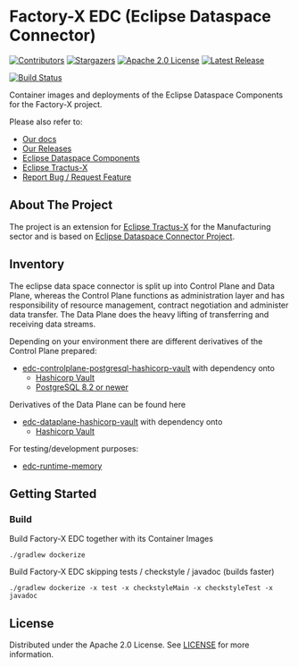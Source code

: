 # Factory-X EDC (Eclipse Dataspace Connector)

[![Contributors][contributors-shield]][contributors-url]
[![Stargazers][stars-shield]][stars-url]
[![Apache 2.0 License][license-shield]][license-url]
[![Latest Release][release-shield]][release-url]

[![Build Status][build-badge]][build-url]

Container images and deployments of the Eclipse Dataspace Components for the Factory-X project.

Please also refer to:

- [Our docs](./docs)
- [Our Releases](https://github.com/factory-x-contributions/factoryx-edc/releases)
- [Eclipse Dataspace Components](https://github.com/eclipse-edc/Connector)
- [Eclipse Tractus-X](https://github.com/eclipse-tractusx/tractusx-edc)
- [Report Bug / Request Feature](https://github.com/factory-x-contributions/factoryx-edc/issues)

## About The Project

The project is an extension for [Eclipse Tractus-X](https://github.com/eclipse-tractusx/tractusx-edc) for the Manufacturing sector and is based on
 [Eclipse Dataspace Connector Project](https://github.com/eclipse-edc/Connector).

## Inventory

The eclipse data space connector is split up into Control Plane and Data Plane, whereas the Control Plane functions as
administration layer and has responsibility of resource management, contract negotiation and administer data transfer.
The Data Plane does the heavy lifting of transferring and receiving data streams.

Depending on your environment there are different derivatives of the Control Plane prepared:

- [edc-controlplane-postgresql-hashicorp-vault](./edc-controlplane/edc-controlplane-postgresql-hashicorp-vault) with
  dependency onto
  - [Hashicorp Vault](https://www.vaultproject.io/)
  - [PostgreSQL 8.2 or newer](https://www.postgresql.org/)

Derivatives of the Data Plane can be found here

- [edc-dataplane-hashicorp-vault](./edc-dataplane/edc-dataplane-hashicorp-vault) with dependency onto
  - [Hashicorp Vault](https://www.vaultproject.io/)

For testing/development purposes:

- [edc-runtime-memory](./edc-controlplane/edc-runtime-memory)

## Getting Started

### Build

Build Factory-X EDC together with its Container Images

```shell
./gradlew dockerize
```

Build Factory-X EDC skipping tests / checkstyle / javadoc (builds faster)
```shell
./gradlew dockerize -x test -x checkstyleMain -x checkstyleTest -x javadoc
```

## License
Distributed under the Apache 2.0 License.
See [LICENSE](./LICENSE) for more information.

<!-- MARKDOWN LINKS & IMAGES -->
<!-- https://www.markdownguide.org/basic-syntax/#reference-style-links -->

[contributors-shield]: https://img.shields.io/github/contributors/factory-x-contributions/factoryx-edc.svg?style=for-the-badge

[contributors-url]: https://github.com/factory-x-contributions/factoryx-edc/graphs/contributors

[stars-shield]: https://img.shields.io/github/stars/factory-x-contributions/factoryx-edc.svg?style=for-the-badge

[stars-url]: https://github.com/factory-x-contributions/factoryx-edc/stargazers

[license-shield]: https://img.shields.io/github/license/factory-x-contributions/factoryx-edc.svg?style=for-the-badge

[license-url]: https://github.com/factory-x-contributions/factoryx-edc/blob/main/LICENSE

[release-shield]: https://img.shields.io/github/v/release/factory-x-contributions/factoryx-edc.svg?style=for-the-badge

[release-url]: https://github.com/factory-x-contributions/factoryx-edc/releases

[build-badge]: https://github.com/factory-x-contributions/factoryx-edc/actions/workflows/backend-ci.yml/badge.svg

[build-url]: https://github.com/factory-x-contributions/factoryx-edc/actions/workflows/backend-ci.yml
